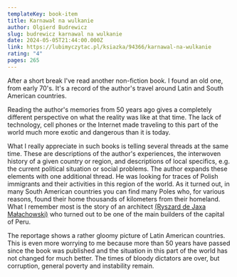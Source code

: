 ```yaml
---
templateKey: book-item
title: Karnawał na wulkanie
author: Olgierd Budrewicz
slug: budrewicz karnawal na wulkanie
date: 2024-05-05T21:44:00.000Z
link: https://lubimyczytac.pl/ksiazka/94366/karnawal-na-wulkanie
rating: "4"
pages: 265
---
```

After a short break I've read another non-fiction book. I found an old one, from early 70's. It's a record of the author's travel around Latin and South American countries.

Reading the author's memories from 50 years ago gives a completely different perspective on what the reality was like at that time. The lack of technology, cell phones or the Internet made traveling to this part of the world much more exotic and dangerous than it is today.

What I really appreciate in such books is telling several threads at the same time. These are descriptions of the author's experiences, the interwoven history of a given country or region, and descriptions of local specifics, e.g. the current political situation or social problems. The author expands these elements with one additional thread. He was looking for traces of Polish immigrants and their activities in this region of the world. As it turned out, in many South American countries you can find many Poles who, for various reasons, found their home thousands of kilometers from their homeland. What I remember most is the story of an architect <a href="https://en.wikipedia.org/wiki/Ricardo_de_Jaxa_Malachowski">(Ryszard de Jaxa Małachowski)</a> who turned out to be one of the main builders of the capital of Peru.

The reportage shows a rather gloomy picture of Latin American countries. This is even more worrying to me because more than 50 years have passed since the book was published and the situation in this part of the world has not changed for much better. The times of bloody dictators are over, but corruption, general poverty and instability remain.
